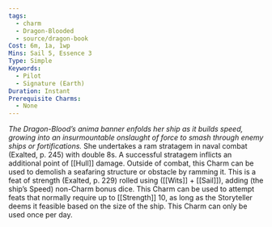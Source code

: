 ```yaml
---
tags:
  - charm
  - Dragon-Blooded
  - source/dragon-book
Cost: 6m, 1a, 1wp
Mins: Sail 5, Essence 3
Type: Simple
Keywords:
  - Pilot
  - Signature (Earth)
Duration: Instant
Prerequisite Charms:
  - None
---
```

*The Dragon-Blood’s anima banner enfolds her ship as it builds speed, growing into an insurmountable onslaught of force to smash through enemy ships or fortifications.*
She undertakes a ram stratagem in naval combat (Exalted, p. 245) with double 8s. A successful stratagem inflicts an additional point of [[Hull]] damage. Outside of combat, this Charm can be used to demolish a seafaring structure or obstacle by ramming it. This is a feat of strength (Exalted, p. 229) rolled using ([[Wits]] + [[Sail]]), adding (the ship’s Speed) non-Charm bonus dice. This Charm can be used to attempt feats that normally require up to [[Strength]] 10, as long as the Storyteller deems it feasible based on the size of the ship. This Charm can only be used once per day.